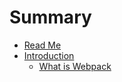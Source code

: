 # Summary

* [Read Me](README.md)
* [Introduction](introduction/README.md)
   * [What is Webpack](introduction/Webpack.md)

